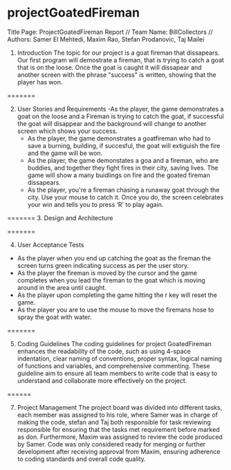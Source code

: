 # projectGoatedFireman
Title Page: ProjectGoatedFireman Report // Team Name: BillCollectors // Authors: Samer El Mehtedi, Maxim Rao, Stefan Prodanovic, Taj Mailei 

1. Introduction
   The topic for our project is a goat fireman that dissapears. Our first program will demostrate a fireman, that is trying to catch a goat that is on the loose. Once the goat is caught it will dissapear and another screen with the phrase "success" is written, showing that the player has won. 

=======

2. User Stories and Requirements
    -As the player, the game demonstrates a goat on the loose and a Fireman is trying to catch the goat, if successful the goat will disappear and the background will change to another screen which shows your success.
    - As the player, the game demonstrates a goatfireman who had to save a burning, building, if succesful, the goat will extiguish the fire and the game will be won.
    - As the player, the game demonstates a goa and a fireman, who are buddies, and together they fight fires in their city, saving lives. The game will show a many buidlings on fire and the goated fireman dissapears.
    - As the player, you're a fireman chasing a runaway goat through the city. Use your mouse to catch it. Once you do, the screen celebrates your win and tells you to press ‘R’ to play again.
   
=======
3. Design and Architecture 








=======

4. User Acceptance Tests 
  - As the player when you end up catching the goat as the fireman the screen turns green indicating success as per the user story.
  - As the player the fireman is moved by the cursor and the game completes when you lead the fireman to the goat which is moving around in the area until caught.
  - As the player upon completing the game hitting the r key will reset the game.
  - As the player you are to use the mouse to move the firemans hose to spray the goat with water. 

=======

5. Coding Guidelines
The coding guidelines for project GoatedFireman enhances the readability of the code, such as using 4-space indentation, clear naming of conventions, proper syntax, logical naming of functions and variables, and comprehensive commenting. These guideline aim to ensure all team members to write code that is easy to understand and collaborate more effectively on the project.

======

7. Project Management
The project board was divided into different tasks, each member was assigned to his role, where Samer was in charge of making the code, stefan and Taj both responsible for task reviewing responsible for ensuring that the tasks met requirement before marked as don. Furthermore, Maxim was assigned to review the code produced by Samer. Code was only considered ready for merging or further development after receiving approval from Maxim, ensuring adherence to coding standards and overall code quality.
